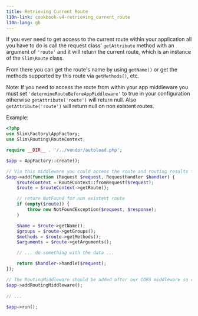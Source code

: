 ```yaml
---
title: Retrieving Current Route
l10n-link: cookbook-v4-retrieving_current_route
l10n-lang: gb
---
```


If you ever need to get access to the current route within your application all you have to do is call the request class' `getAttribute` method with an argument of `'route'` and it will return the current route, which is an instance of the `Slim\Route` class.

From there you can get the route's name by using `getName()` or get the methods supported by this route via `getMethods()`, etc.

 Note: If you need to access the route from within your app middleware you must set `'determineRouteBeforeAppMiddleware'` to true in your configuration otherwise `getAttribute('route')` will return null. Also `getAttribute('route')` will return null on non existent routes.

Example:
```php
<?php
use Slim\Factory\AppFactory;
use Slim\Routing\RouteContext;

require __DIR__ . '/../vendor/autoload.php';

$app = AppFactory::create();

// Via this middleware you could access the route and routing results from the resolved route
$app->add(function (Request $request, RequestHandler $handler) {
    $routeContext = RouteContext::fromRequest($request);
    $route = $routeContext->getRoute();

    // return NotFound for non existent route
    if (empty($route)) {
        throw new NotFoundException($request, $response);
    }

    $name = $route->getName();
    $groups = $route->getGroups();
    $methods = $route->getMethods();
    $arguments = $route->getArguments();

    // ... do something with the data ...

    return $handler->handle($request);
});

// The RoutingMiddleware should be added after our CORS middleware so routing is performed first
$app->addRoutingMiddleware();
 
// ...
 
$app->run();
```
